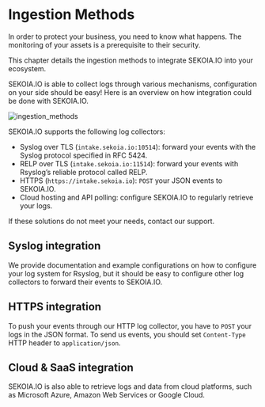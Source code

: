 # Ingestion Methods

In order to protect your business, you need to know what happens. The monitoring of your assets is a prerequisite to their security.

This chapter details the ingestion methods to integrate SEKOIA.IO into your ecosystem.

SEKOIA.IO is able to collect logs through various mechanisms, configuration on your side should be easy! Here is an overview on how integration could be done with SEKOIA.IO.

![ingestion_methods](assets/operation_center/data_collection/ingestion_methods/ingestion_methods.png)

SEKOIA.IO supports the following log collectors:

- Syslog over TLS (`intake.sekoia.io:10514`): forward your events with the Syslog protocol specified in RFC 5424.
- RELP over TLS (`intake.sekoia.io:11514`): forward your events with Rsyslog’s reliable protocol called RELP.
- HTTPS (`https://intake.sekoia.io`): `POST` your JSON events to SEKOIA.IO.
- Cloud hosting and API polling: configure SEKOIA.IO to regularly retrieve your logs.

If these solutions do not meet your needs, contact our support.

## Syslog integration

We provide documentation and example configurations on how to configure your log system for Rsyslog, but it should be easy to configure other log collectors to forward their events to SEKOIA.IO.

## HTTPS integration

To push your events through our HTTP log collector, you have to `POST` your logs in the JSON format. To send us events, you should set `Content-Type` HTTP header to `application/json`.

## Cloud & SaaS integration

SEKOIA.IO is also able to retrieve logs and data from cloud platforms, such as Microsoft Azure, Amazon Web Services or Google Cloud.

